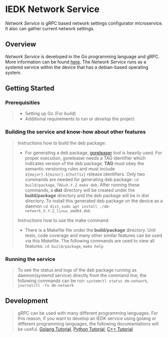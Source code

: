 # IEDK Network Service
_Network Service_ is gRPC based network settings configurator microservice. It also can gather current network settings.

## Overview

_Network Service_ is developed in the Go programming language and gRPC. More information can be found [here](https://grpc.io/docs/). The _Network Service_ runs as a systemd service within the device that has a debian-based operating system.


## Getting Started

### Prerequisities

> - Setting up Go (For build)
> - Additional requirements to _run_ or _develop_ the project


### Building the service and know-how about other features

> Instructions how to build the deb package:
>
> - For generating a deb package, [goreleaser](https://goreleaser.com/intro/) tool is heavily used. 
>   For proper execution, goreleaser needs a TAG identifier which indicates version of the deb package. __TAG__ must obey the semantic versioning rules and must include ```${major}.${minor}.${hotfix}``` release identifiers. 
>   Only two commands are needed for generating deb package: `cd build/package`, `TAG=X.Y.Z make deb`. After running these commands, a __dist__ directory will be created under the __build/package__ directory and the deb package will be in dist directory. 
>   To install this generated deb package on the device as a daemon `cd dist`, `sudo apt install ./dm-network_X.Y.Z_linux_amd64.deb`
>
> Instructions how to use the make command:
>
> - There is a Makefile file under the __build/package__ directory. Unit tests, code coverage and many other similar features can be used via this Makefile. The following commands are used to view all features: `cd build/package`, `make help`


### Running the service

> To see the status and logs of the deb package running as daemon(systemd service) directly from the command line, the following commands can be run: `systemctl status dm-network`, `journalctl -fu dm-network`


## Development

> gRPC can be used with many different programming languages. For this reason, if you want to develop an IEDK service using golang or different programming languages, the following documentations will be useful. [Golang Tutorial](https://industrial-edge-device-builders.code.siemens.io/documentation/howtos/go-tutorial/),
[Python Tutorial](https://industrial-edge-device-builders.code.siemens.io/documentation/howtos/python-tutorial/),
[C++ Tutorial](https://industrial-edge-device-builders.code.siemens.io/documentation/howtos/cpp-tutorial/)
